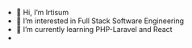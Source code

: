 - 👋 Hi, I’m Irtisum
- 👀 I’m interested in Full Stack Software Engineering
- 🌱 I’m currently learning PHP-Laravel and React
- 

<!---
nirtisum/nirtisum is a ✨ special ✨ repository because its `README.md` (this file) appears on your GitHub profile.
You can click the Preview link to take a look at your changes.
--->
